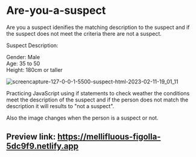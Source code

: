 # Are-you-a-suspect

Are you a suspect idenifies the matching description to the suspect and if the suspect does not meet the criteria there are not a suspect.

Suspect Description:

Gender: Male
<br>
Age: 35 to 50
<br>
Height: 180cm or taller

![screencapture-127-0-0-1-5500-suspect-html-2023-02-11-19_01_11](https://user-images.githubusercontent.com/80915650/218276574-7867e7e6-60e3-4c45-ba36-9e97e36505f9.jpg)

Practicing JavaScript using if statements to check weather the conditions meet the description of the suspect and if the person does not match the description it will results to "not a suspect". 

Also the image changes when the person is a suspect or not.

## Preview link: https://mellifluous-figolla-5dc9f9.netlify.app
